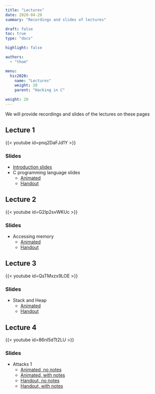 ```yaml
---
title: "Lectures"
date: 2020-04-20
summary: "Recordings and slides of lectures"

draft: false
toc: true
type: "docs"

highlight: false

authors:
  - "thom"

menu:
  hic2020:
    name: "Lectures"
    weight: 20
    parent: "Hacking in C"

weight: 20
---
```


We will provide recordings and slides of the lectures on these pages

## Lecture 1

{{< youtube id=pnq2DaFJd1Y >}}

### Slides
* [Introduction slides](introduction-handout-nonotes.pdf)
* C programming language slides
  * [Animated](c-programming-overlays-nonotes.pdf)
  * [Handout](c-programming-handout-nonotes.pdf)

## Lecture 2

{{< youtube id=G2Ip2svWKUc >}}

### Slides

* Accessing memory
  * [Animated](pointers-overlays-nonotes.pdf)
  * [Handout](pointers-handout-nonotes.pdf)

## Lecture 3

{{< youtube id=QsTMxzx9LOE >}}

### Slides

* Stack and Heap
  * [Animated](memory-overlays-nonotes.pdf)
  * [Handout](memory-handout-nonotes.pdf)

## Lecture 4

{{< youtube id=86nI5dTt2LU >}}

### Slides

* Attacks 1
  * [Animated, no notes](attacks1-overlays-nonotes.pdf)
  * [Animated, with notes](attacks1-overlays-notes.pdf)
  * [Handout, no notes](attacks1-handout-nonotes.pdf)
  * [Handout, with notes](attacks1-handout-notes.pdf)
